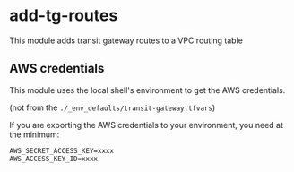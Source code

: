 add-tg-routes
===============

This module adds transit gateway routes to a VPC routing table

## AWS credentials

This module uses the local shell's environment to get the AWS credentials. 

(not from the `./_env_defaults/transit-gateway.tfvars`)

If you are exporting the AWS credentials to your environment, you need at the minimum:

```
AWS_SECRET_ACCESS_KEY=xxxx
AWS_ACCESS_KEY_ID=xxxx
```